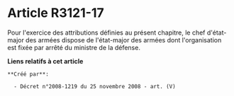 # Article R3121-17

Pour l'exercice des attributions définies au présent chapitre, le chef d'état-major des armées dispose de l'état-major des
armées dont l'organisation est fixée par arrêté du ministre de la défense.

**Liens relatifs à cet article**

	**Créé par**:

	  - Décret n°2008-1219 du 25 novembre 2008 - art. (V)
